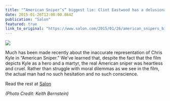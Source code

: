 ```yaml
---
title: "“American Sniper’s” biggest lie: Clint Eastwood has a delusional Fox News problem"
date: 2015-01-26T12:00:00.864Z
publication: "Salon"
featured: true
link_to_original: "https://www.salon.com/2015/01/26/american_snipers_biggest_lie_clint_eastwood_has_a_delusional_fox_news_problem/"
---
```

![](/uploads/american_sniper_picture_view-800x489-e1422280974963-620x412.jpg)

Much has been made recently about the inaccurate representation of Chris Kyle in “American Sniper.” We’ve learned that, despite the fact that the film depicts Kyle as a hero and a martyr, the real American sniper was heartless and cruel. Rather than struggle with moral dilemmas as we see in the film, the actual man had no such hesitation and no such conscience.

Read the rest at [Salon](https://www.salon.com/2015/01/26/american_snipers_biggest_lie_clint_eastwood_has_a_delusional_fox_news_problem/)

_(Photo Credit: Keith Bernstein)_
